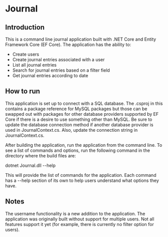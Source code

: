 # Journal

## Introduction
This is a command line journal application built with .NET Core and Entity Framework Core (EF Core). The application has the ability to:
* Create users
* Create journal entries associated with a user
* List all journal entries
* Search for journal entries based on a filter field
* Get journal entries according to date

## How to run
This application is set up to connect with a SQL database. The .csproj in this contains a package reference for MySQL packages but those can be swapped out with packages for other database providers supported by EF Core if there is a desire to use something other than MySQL. Be sure to update the database connection method if another database provider is used in JournalContext.cs. Also, update the connection string in JournalContext.cs.

After building the application, run the application from the command line. To see a list of commands and options, run the following command in the directory where the build files are:

  dotnet Journal.dll --help

This will provide the list of commands for the application. Each command has a --help section of its own to help users understand what options they have.

## Notes
The username functionality is a new addition to the application. The application was originally built without support for multiple users. Not all features support it yet (for example, there is currently no filter option for users).